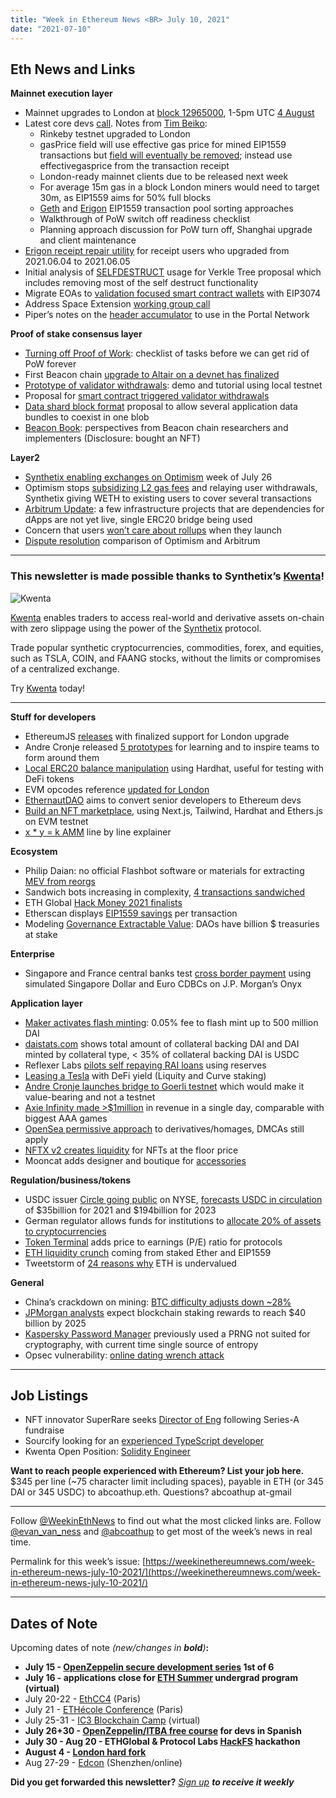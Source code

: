 ```yaml
---
title: "Week in Ethereum News <BR> July 10, 2021"
date: "2021-07-10"
---
```


## **Eth News and Links**

**Mainnet execution layer**

- Mainnet upgrades to London at [block 12965000](https://github.com/ethereum/eth1.0-specs/pull/223), 1-5pm UTC [4 August](https://etherscan.io/block/countdown/12965000)
- Latest core devs [call](https://www.youtube.com/watch?v=OLCumSVoc0o&t=770s). Notes from [Tim Beiko](https://twitter.com/timbeiko/status/1413532890747441158):
    - Rinkeby testnet upgraded to London
    - gasPrice field will use effective gas price for mined EIP1559 transactions but [field will eventually be removed](https://twitter.com/TimBeiko/status/1413536062429794304); instead use effectivegasprice from the transaction receipt
    - London-ready mainnet clients due to be released next week
    - For average 15m gas in a block London miners would need to target 30m, as EIP1559 aims for 50% full blocks 
    - [Geth](https://gist.github.com/zsfelfoldi/9607ad248707a925b701f49787904fd6) and [Erigon](https://github.com/ledgerwatch/erigon/wiki/Transaction-Pool-Design#design-proposal) EIP1559 transaction pool sorting approaches
    - Walkthrough of PoW switch off readiness checklist
    - Planning approach discussion for PoW turn off, Shanghai upgrade and client maintenance
- [Erigon receipt repair utility](https://twitter.com/mandrigin/status/1413094261537624065) for receipt users who upgraded from 2021.06.04 to 2021.06.05
- Initial analysis of [SELFDESTRUCT](https://hackmd.io/@albus/HJ6EBiTn_) usage for Verkle Tree proposal which includes removing most of the self destruct functionality
- Migrate EOAs to [validation focused smart contract wallets](https://ethereum-magicians.org/t/validation-focused-smart-contract-wallets/6603) with EIP3074
- Address Space Extension [working group call](https://www.youtube.com/watch?v=HSEEjoljb6g)
- Piper’s notes on the [header accumulator](https://notes.ethereum.org/KaMqlqxiQLCWyDoXCUCC4Q) to use in the Portal Network

**Proof of stake consensus layer**

- [Turning off Proof of Work](https://github.com/ethereum/pm/blob/master/Merge/mainnet-readiness.md): checklist of tasks before we can get rid of PoW forever
- First Beacon chain [upgrade to Altair on a devnet has finalized](https://twitter.com/terencechain/status/1413137159234543630)
- [Prototype of validator withdrawals](https://twitter.com/mkalinin2/status/1413434573208252420): demo and tutorial using local testnet
- Proposal for [smart contract triggered validator withdrawals](https://ethresear.ch/t/0x03-withdrawal-credentials-simple-eth1-triggerable-withdrawals/10021)
- [Data shard block format](https://ethresear.ch/t/suggested-format-for-shard-blob-header/9996) proposal to allow several application data bundles to coexist in one blob
- [Beacon Book](https://stateful.mirror.xyz/Y1ED9RorG9OvEUXD8NBmXgYhSVhjj8H537-I2SZJkYA): perspectives from Beacon chain researchers and implementers (Disclosure: bought an NFT)

**Layer2**

- [Synthetix enabling exchanges on Optimism](https://blog.synthetix.io/optimism-launch-announcement/) week of July 26
- Optimism stops [subsidizing L2 gas fees](https://blog.synthetix.io/oks-gas-update-weth-distribution/) and relaying user withdrawals, Synthetix giving WETH to existing users to cover several transactions
- [Arbitrum Update](https://offchain.medium.com/arbitrum-updates-standing-up-an-ecosystem-7666260a734b): a few infrastructure projects that are dependencies for dApps are not yet live, single ERC20 bridge being used
- Concern that users [won’t care about rollups](https://medium.com/dragonfly-research/im-worried--will-care-about-rollups-554bc743d4f1) when they launch
- [Dispute resolution](https://insights.deribit.com/market-research/making-sense-of-rollups-part-2-dispute-resolution-on-arbitrum-and-optimism/) comparison of Optimism and Arbitrum

* * *

### **This newsletter is made possible thanks to Synthetix’s [Kwenta](https://kwenta.io/)!**

![Kwenta](https://weekinethereumnews.com/wp-content/uploads/2021/04/IMG_20210418_190328_618-1024x512.jpg)

[Kwenta](https://kwenta.io/) enables traders to access real-world and derivative assets on-chain with zero slippage using the power of the [Synthetix](https://synthetix.io/) protocol.

Trade popular synthetic cryptocurrencies, commodities, forex, and equities, such as TSLA, COIN, and FAANG stocks, without the limits or compromises of a centralized exchange.

Try [Kwenta](https://kwenta.io/) today!

* * *

**Stuff for developers**

- EthereumJS [releases](https://twitter.com/EFJavaScript/status/1413090893389828096) with finalized support for London upgrade
- Andre Cronje released [5 prototypes](https://twitter.com/AndreCronjeTech/status/1411244286146977792) for learning and to inspire teams to form around them
- [Local ERC20 balance manipulation](https://kndrck.co/posts/local_erc20_bal_mani_w_hh/) using Hardhat, useful for testing with DeFi tokens
- EVM opcodes reference [updated for London](https://github.com/wolflo/evm-opcodes/pull/13/files)
- [EthernautDAO](https://twitter.com/the_ethernaut/status/1412576783178813441) aims to convert senior developers to Ethereum devs
- [Build an NFT marketplace](https://dev.to/dabit3/building-scalable-full-stack-apps-on-ethereum-with-polygon-2cfb), using Next.js, Tailwind, Hardhat and Ethers.js on EVM testnet
- [x \* y = k AMM](https://monokh.com/posts/uniswap-from-scratch) line by line explainer

**Ecosystem**

- Philip Daian: no official Flashbot software or materials for extracting [MEV from reorgs](https://twitter.com/phildaian/status/1413480058677731330)
- Sandwich bots increasing in complexity, [4 transactions sandwiched](https://twitter.com/bertcmiller/status/1412740149155352578)
- ETH Global [Hack Money 2021 finalists](https://twitter.com/ethglobal/status/1413577852520484883)
- Etherscan displays [EIP1559 savings](https://twitter.com/TimBeiko/status/1412995748665298944) per transaction
- Modeling [Governance Extractable Value](https://twitter.com/aklamun/status/1412757593097916419): DAOs have billion $ treasuries at stake

**Enterprise**

- Singapore and France central banks test [cross border payment](https://www.mas.gov.sg/news/media-releases/2021/monetary-authority-of-singapore-and-banque-de-france-break-new-ground-in-cbdc-experimentation) using simulated Singapore Dollar and Euro CDBCs on J.P. Morgan’s Onyx

**Application layer**

- [Maker activates flash minting](https://twitter.com/brianmcmichael/status/1413264238710333440): 0.05% fee to flash mint up to 500 million DAI
- [daistats.com](https://twitter.com/sgmacpherson/status/1412802352210493452) shows total amount of collateral backing DAI and DAI minted by collateral type, < 35% of collateral backing DAI is USDC
- Reflexer Labs [pilots self repaying RAI loans](https://medium.com/reflexer-labs/rai-times-the-inaugural-issue-3db62e3df99d) using reserves
- [Leasing a Tesla](https://aaron.ng/posts/defi-tesla-lease/) with DeFi yield (Liquity and Curve staking)
- [Andre Cronje launches bridge to Goerli testnet](https://thedefiant.io/cronjes-goerli-move-triggers-confusion-and-dreams-of-instant-wealth/) which would make it value-bearing and not a testnet
- [Axie Infinity made >$1million](https://twitter.com/phabcd/status/1413133873077125126) in revenue in a single day, comparable with biggest AAA games
- [OpenSea permissive approach](https://twitter.com/natechastain/status/1411442112462266371) to derivatives/homages, DMCAs still apply
- [NFTX v2 creates liquidity](https://mobile.twitter.com/dareal_sisyphe/status/1412812020991266825) for NFTs at the floor price
- Mooncat adds designer and boutique for [accessories](https://mooncat.community/blog/accessories-launch)

**Regulation/business/tokens**

- USDC issuer [Circle going public](https://www.circle.com/blog/circle-to-become-a-public-company) on NYSE, [forecasts USDC in circulation](https://www.circle.com/hubfs/investors/Circle-Investor-Presentation-July2021.pdf) of $35billion for 2021 and $194billion for 2023
- German regulator allows funds for institutions to [allocate 20% of assets to cryptocurrencies](https://www.ft.com/content/c523fa52-25da-4d7e-8378-cc58bd1e6c89)
- [Token Terminal](https://twitter.com/tokenterminal/status/1412774591894855684?s=20) adds price to earnings (P/E) ratio for protocols
- [ETH liquidity crunch](https://twitter.com/SquishChaos/status/1413345944116940810) coming from staked Ether and EIP1559
- Tweetstorm of [24 reasons why](https://twitter.com/CroissantEth/status/1412574228973563909?s=20) ETH is undervalued

**General**

- China’s crackdown on mining: [BTC difficulty adjusts down ~28%](https://insights.glassnode.com/the-week-on-chain-week-27-2021/)
- [JPMorgan analysts](https://twitter.com/santiagoroel/status/1411345440793038849) expect blockchain staking rewards to reach $40 billion by 2025
- [Kaspersky Password Manager](https://donjon.ledger.com/kaspersky-password-manager/) previously used a PRNG not suited for cryptography, with current time single source of entropy
- Opsec vulnerability: [online dating wrench attack](https://blog.keys.casa/casa-client-case-study-the-tinder-trap/)

* * *

## **Job Listings**

- NFT innovator SuperRare seeks [Director of Eng](https://superrare.breezy.hr/p/f1919c5bb07b-director-of-engineering) following Series-A fundraise
- Sourcify looking for an [experienced TypeScript developer](https://ethereum.bamboohr.com/jobs/view.php?id=38)
- Kwenta Open Position: [Solidity Engineer](https://blog.kwenta.io/kwenta-open-position-solidity-engineer/)

**Want to reach people experienced with Ethereum? List your job here.** $345 per line (~75 character limit including spaces), payable in ETH (or 345 DAI or 345 USDC) to abcoathup.eth. Questions? abcoathup at-gmail

* * *

Follow [@WeekinEthNews](https://twitter.com/WeekInEthNews) to find out what the most clicked links are. Follow [@evan\_van\_ness](https://twitter.com/evan_van_ness) and [@abcoathup](https://twitter.com/abcoathup) to get most of the week’s news in real time.

Permalink for this week’s issue: [https://weekinethereumnews.com/week-in-ethereum-news-july-10-2021/](https://weekinethereumnews.com/week-in-ethereum-news-july-10-2021/)

* * *

## **Dates of Note**

Upcoming dates of note _(new/changes in **bold**)_**:**

- **July 15 - [OpenZeppelin secure development series](https://zpl.in/security_series) 1st of 6**
- **July 16 - applications close for [ETH Summer](https://summer.ethuniversity.org/) undergrad program (virtual)**
- July 20-22 - [EthCC4](https://ethcc.io/) (Paris)
- July 21 - [ETHécole Conference](https://medium.com/ethereum-magicians/ethecol%C3%A9-conference-all-you-need-to-know-7867dec7eaf6) (Paris)
- July 25-31 - [IC3 Blockchain Camp](https://www.initc3.org/events/2021-07-25-ic3-blockchain-summer-camp) (virtual)
- **July 26+30 - [OpenZeppelin/ITBA free course](https://twitter.com/marquitos_eth/status/1411868494115786752) for devs in Spanish**
- **July 30 - Aug 20 - ETHGlobal & Protocol Labs [HackFS](https://fs.ethglobal.co/) hackathon**
- **August 4 - [London hard fork](https://docs.google.com/spreadsheets/d/1Y3yyTqeqRO1O2UFVkNkHK_V5oRulZd6y-JJbSnKYrb4)**
- Aug 27-29 - [Edcon](https://www.edcon.io/) (Shenzhen/online)

**Did you get forwarded this newsletter?** _[Sign up](https://weekinethereum.substack.com/subscribe#about) **to receive it weekly**_
